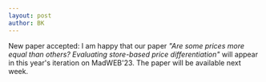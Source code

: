```yaml
---
layout: post
author: BK
---
```

New paper accepted: I am happy that our paper _"Are some prices more equal than others? Evaluating store-based price differentiation"_ will appear in this year's iteration on MadWEB'23. The paper will be available next week.